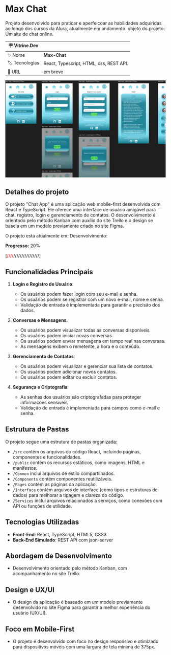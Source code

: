# Max Chat
Projeto desenvolvido para praticar e aperfeiçoar as habilidades adquiridas ao longo dos cursos da Alura, atualmente em andamento. objeto do projeto: Um site de chat online.

| :placard: Vitrine.Dev |     |
| -------------  | --- |
| :sparkles: Nome        | **Max-Chat**
| :label: Tecnologias | React, Typescript, HTML, css, REST API.
| :rocket: URL         | em breve

<!-- Inserir imagem com a #vitrinedev ao final do link -->
![](others/capa.PNG#vitrinedev)

## Detalhes do projeto

O projeto "Chat App" é uma aplicação web mobile-first desenvolvida com React e TypeScript. Ele oferece uma interface de usuário amigável para chat, registro, login e gerenciamento de contatos. O desenvolvimento é orientado pelo método Kanban com auxílio do site Trello e o design se baseia em um modelo previamente criado no site Figma.

O projeto está atualmente em: Desenvolvimento:

**Progresso:** 20%

[<span style="color: red;">////</span>////////////////]

## Funcionalidades Principais
1. **Login e Registro de Usuário**:
   - Os usuários podem fazer login com seu e-mail e senha.
   - Os usuários podem se registrar com um novo e-mail, nome e senha.
   - Validação de entrada é implementada para garantir a precisão dos dados.

2. **Conversas e Mensagens**:
   - Os usuários podem visualizar todas as conversas disponíveis.
   - Os usuários podem iniciar novas conversas.
   - Os usuários podem enviar mensagens em tempo real nas conversas.
   - As mensagens exibem o remetente, a hora e o conteúdo.

3. **Gerenciamento de Contatos**:
   - Os usuários podem visualizar e gerenciar sua lista de contatos.
   - Os usuários podem adicionar novos contatos.
   - Os usuários podem editar ou excluir contatos.

4. **Segurança e Criptografia**:
   - As senhas dos usuários são criptografadas para proteger informações sensíveis.
   - Validação de entrada é implementada para campos como e-mail e senha.

## Estrutura de Pastas
O projeto segue uma estrutura de pastas organizada:
- `/src` contém os arquivos do código React, incluindo páginas, componentes e funcionalidades.
- `/public` contém os recursos estáticos, como imagens, HTML e manifestos.
- `/Common` inclui arquivos de estilo compartilhados.
- `/Components` contém componentes reutilizáveis.
- `/Pages` contém as páginas da aplicação.
- `/Interface` contém arquivos de interface (como tipos e estruturas de dados) para melhorar a tipagem e clareza do código.
- `/Services` inclui arquivos relacionados a serviços, como conexões com API ou funções de utilidade.

## Tecnologias Utilizadas
- **Front-End**: React, TypeScript, HTML5, CSS3
- **Back-End Simulado**: REST API com json-server

## Abordagem de Desenvolvimento
- Desenvolvimento orientado pelo método Kanban, com acompanhamento no site Trello.

## Design e UX/UI
- O design da aplicação é baseado em um modelo previamente desenvolvido no site Figma para garantir a melhor experiência do usuário (UX/UI).

## Foco em Mobile-First
- O projeto é desenvolvido com foco no design responsivo e otimizado para dispositivos móveis com uma largura de tela mínima de 375px.
